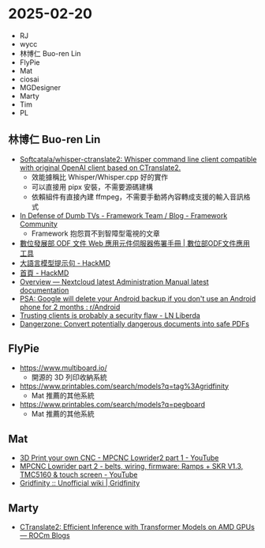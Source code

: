 # 2025-02-20

- RJ
- wycc
- 林博仁 Buo-ren Lin
- FlyPie
- Mat
- ciosai
- MGDesigner
- Marty
- Tim
- PL


## 林博仁 Buo-ren Lin

* [Softcatala/whisper-ctranslate2: Whisper command line client compatible with original OpenAI client based on CTranslate2.](https://github.com/Softcatala/whisper-ctranslate2)
    + 效能據稱比 Whisper/Whisper.cpp 好的實作
    + 可以直接用 pipx 安裝，不需要源碼建構
    + 依賴組件有直接內建 ffmpeg，不需要手動將內容轉成支援的輸入音訊格式
* [In Defense of Dumb TVs - Framework Team / Blog - Framework Community](https://community.frame.work/t/in-defense-of-dumb-tvs/160)
    * Framework 抱怨買不到智障型電視的文章
* [數位發展部 ODF 文件 Web 應用元件伺服器佈署手冊 | 數位部ODF文件應用工具](https://odf.moda.gov.tw/QA/public/document/25)
* [大語言模型提示句 - HackMD](https://hackmd.io/@hacktionary/llm-prompts)
* [首頁 - HackMD](https://hackmd.io/@hacktionary/home/https%3A%2F%2Fhackmd.io%2F%40hacktionary%2Fhome)
* [Overview — Nextcloud latest Administration Manual latest documentation](https://docs.nextcloud.com/server/latest/admin_manual/ai/overview.html#improve-ai-task-pickup-speed)
* [PSA: Google will delete your Android backup if you don't use an Android phone for 2 months : r/Android](https://www.reddit.com/r/Android/comments/6zvhe2/psa_google_will_delete_your_android_backup_if_you/)
* [Trusting clients is probably a security flaw - LN Liberda](https://liberda.nl/weblog/trust-no-client/)
* [Dangerzone: Convert potentially dangerous documents into safe PDFs](https://dangerzone.rocks/)


## FlyPie

- https://www.multiboard.io/
    - 開源的 3D 列印收納系統
- https://www.printables.com/search/models?q=tag%3Agridfinity
    - Mat 推薦的其他系統
- https://www.printables.com/search/models?q=pegboard
    - Mat 推薦的其他系統


## Mat

- [3D Print your own CNC - MPCNC Lowrider2 part 1 - YouTube](https://www.youtube.com/watch?v=xIGre_E2_og)
- [MPCNC Lowrider part 2 - belts, wiring, firmware: Ramps + SKR V1.3, TMC5160 & touch screen - YouTube](https://www.youtube.com/watch?v=Vljd9lJXu0E)
- [Gridfinity :: Unofficial wiki \| Gridfinity](https://gridfinity.xyz/)


## Marty

- [CTranslate2: Efficient Inference with Transformer Models on AMD GPUs — ROCm Blogs](https://rocm.blogs.amd.com/artificial-intelligence/ctranslate2/README.html)
